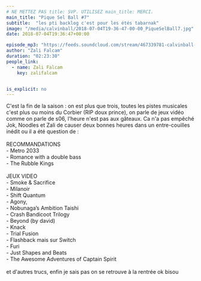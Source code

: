 ```yaml
---
# NE METTEZ PAS title: SVP. UTILISEZ main_title: MERCI.
main_title: "Pique Sel Ball #7"
subtitle:  "les pti backlog c'est pour les étés tabarnak"
image: "/media/calvinball/2018-07-04T19-36-47-00-00_PiqueSelBall7.jpg"
date: 2018-07-04T19:36:47+00:00

episode_mp3: "https://feeds.soundcloud.com/stream/467339781-calvinball-radio-pique-sel-ball-7-les-pti-backlog-cest-pour-les-etes-tabarnak.mp3"
author: "Zali Falcam"
duration: "02:23:30"
people_link: 
  - name: Zali Falcam
    key: zalifalcam


is_explicit: no
---
```


<PodcastHeader/>

<!-- ECRIRE LA DESCRIPTION DE L'EPISODE SOUS CETTE LIGNE -->
C'est la fin de la saison : on est plus que trois, toutes les pistes musicales c'est plus ou moins du Corbier (RIP doux prince), on parle de jeux vidéo comme on parle de s06, l'heure n'est pas aux gâteaux. Ca n'a pas empêché Jok, Noodles et Zali de causer deux bonnes heures dans un entre-couilles inédit ou il a été question de :<br><br>RECOMMANDATIONS<br>- Metro 2033<br>- Romance with a double bass<br>- The Rubble Kings<br><br>JEUX VIDEO<br>- Smoke &amp; Sacrifice<br>- Milanoir<br>- Shift Quantum<br>- Agony, <br>- Nobunaga’s Ambition Taishi<br>- Crash Bandicoot Trilogy<br>- Beyond (by david)<br>- Knack<br>- Trial Fusion<br>- Flashback mais sur Switch <br>- Furi<br>- Just Shapes and Beats<br>- The Awesome Adventures of Captain Spirit<br><br>et d'autres trucs, enfin je sais pas on se retrouve à la rentrée ok bisou

